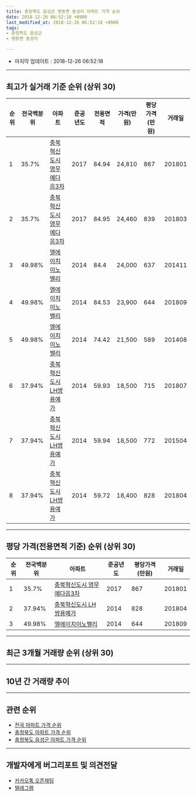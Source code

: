 ```yaml
---
title: 충청북도 음성군 맹동면 동성리 아파트 가격 순위
date: 2018-12-26 06:52:18 +0900
last_modified_at: 2018-12-26 06:52:18 +0900
tags:
- 충청북도 음성군
- 맹동면 동성리

---
```


* 마지막 업데이트 : 2018-12-26 06:52:18

---

## 최고가 실거래 기준 순위 (상위 30)


|순위|전국백분위|아파트|준공년도|전용면적|가격(만원)|평당가격(만원)|거래일|
|---|---|---|---|---|---|---|---|
|1|35.7%|[충북혁신도시 영무예다음3차](https://search.naver.com/search.naver?query=%EC%B6%A9%EC%B2%AD%EB%B6%81%EB%8F%84+%EC%9D%8C%EC%84%B1%EA%B5%B0+%EB%A7%B9%EB%8F%99%EB%A9%B4+%EB%8F%99%EC%84%B1%EB%A6%AC+%EC%B6%A9%EB%B6%81%ED%98%81%EC%8B%A0%EB%8F%84%EC%8B%9C+%EC%98%81%EB%AC%B4%EC%98%88%EB%8B%A4%EC%9D%8C3%EC%B0%A8)|2017|84.94|24,810|867|201801|
|2|35.7%|[충북혁신도시 영무예다음3차](https://search.naver.com/search.naver?query=%EC%B6%A9%EC%B2%AD%EB%B6%81%EB%8F%84+%EC%9D%8C%EC%84%B1%EA%B5%B0+%EB%A7%B9%EB%8F%99%EB%A9%B4+%EB%8F%99%EC%84%B1%EB%A6%AC+%EC%B6%A9%EB%B6%81%ED%98%81%EC%8B%A0%EB%8F%84%EC%8B%9C+%EC%98%81%EB%AC%B4%EC%98%88%EB%8B%A4%EC%9D%8C3%EC%B0%A8)|2017|84.95|24,460|839|201803|
|3|49.98%|[엘에이치이노밸리](https://search.naver.com/search.naver?query=%EC%B6%A9%EC%B2%AD%EB%B6%81%EB%8F%84+%EC%9D%8C%EC%84%B1%EA%B5%B0+%EB%A7%B9%EB%8F%99%EB%A9%B4+%EB%8F%99%EC%84%B1%EB%A6%AC+%EC%97%98%EC%97%90%EC%9D%B4%EC%B9%98%EC%9D%B4%EB%85%B8%EB%B0%B8%EB%A6%AC)|2014|84.4|24,000|637|201411|
|4|49.98%|[엘에이치이노밸리](https://search.naver.com/search.naver?query=%EC%B6%A9%EC%B2%AD%EB%B6%81%EB%8F%84+%EC%9D%8C%EC%84%B1%EA%B5%B0+%EB%A7%B9%EB%8F%99%EB%A9%B4+%EB%8F%99%EC%84%B1%EB%A6%AC+%EC%97%98%EC%97%90%EC%9D%B4%EC%B9%98%EC%9D%B4%EB%85%B8%EB%B0%B8%EB%A6%AC)|2014|84.53|23,900|644|201809|
|5|49.98%|[엘에이치이노밸리](https://search.naver.com/search.naver?query=%EC%B6%A9%EC%B2%AD%EB%B6%81%EB%8F%84+%EC%9D%8C%EC%84%B1%EA%B5%B0+%EB%A7%B9%EB%8F%99%EB%A9%B4+%EB%8F%99%EC%84%B1%EB%A6%AC+%EC%97%98%EC%97%90%EC%9D%B4%EC%B9%98%EC%9D%B4%EB%85%B8%EB%B0%B8%EB%A6%AC)|2014|74.42|21,500|589|201408|
|6|37.94%|[충북혁신도시 LH쌍용예가](https://search.naver.com/search.naver?query=%EC%B6%A9%EC%B2%AD%EB%B6%81%EB%8F%84+%EC%9D%8C%EC%84%B1%EA%B5%B0+%EB%A7%B9%EB%8F%99%EB%A9%B4+%EB%8F%99%EC%84%B1%EB%A6%AC+%EC%B6%A9%EB%B6%81%ED%98%81%EC%8B%A0%EB%8F%84%EC%8B%9C+LH%EC%8C%8D%EC%9A%A9%EC%98%88%EA%B0%80)|2014|59.93|18,500|715|201807|
|7|37.94%|[충북혁신도시 LH쌍용예가](https://search.naver.com/search.naver?query=%EC%B6%A9%EC%B2%AD%EB%B6%81%EB%8F%84+%EC%9D%8C%EC%84%B1%EA%B5%B0+%EB%A7%B9%EB%8F%99%EB%A9%B4+%EB%8F%99%EC%84%B1%EB%A6%AC+%EC%B6%A9%EB%B6%81%ED%98%81%EC%8B%A0%EB%8F%84%EC%8B%9C+LH%EC%8C%8D%EC%9A%A9%EC%98%88%EA%B0%80)|2014|59.94|18,500|772|201504|
|8|37.94%|[충북혁신도시 LH쌍용예가](https://search.naver.com/search.naver?query=%EC%B6%A9%EC%B2%AD%EB%B6%81%EB%8F%84+%EC%9D%8C%EC%84%B1%EA%B5%B0+%EB%A7%B9%EB%8F%99%EB%A9%B4+%EB%8F%99%EC%84%B1%EB%A6%AC+%EC%B6%A9%EB%B6%81%ED%98%81%EC%8B%A0%EB%8F%84%EC%8B%9C+LH%EC%8C%8D%EC%9A%A9%EC%98%88%EA%B0%80)|2014|59.72|18,400|828|201804|


---

## 평당 가격(전용면적 기준) 순위 (상위 30)


|순위|전국백분위|아파트|준공년도|평당가격(만원)|거래일|
|---|---|---|---|---|---|
|1|35.7%|[충북혁신도시 영무예다음3차](https://search.naver.com/search.naver?query=%EC%B6%A9%EC%B2%AD%EB%B6%81%EB%8F%84+%EC%9D%8C%EC%84%B1%EA%B5%B0+%EB%A7%B9%EB%8F%99%EB%A9%B4+%EB%8F%99%EC%84%B1%EB%A6%AC+%EC%B6%A9%EB%B6%81%ED%98%81%EC%8B%A0%EB%8F%84%EC%8B%9C+%EC%98%81%EB%AC%B4%EC%98%88%EB%8B%A4%EC%9D%8C3%EC%B0%A8)|2017|867|201801|
|2|37.94%|[충북혁신도시 LH쌍용예가](https://search.naver.com/search.naver?query=%EC%B6%A9%EC%B2%AD%EB%B6%81%EB%8F%84+%EC%9D%8C%EC%84%B1%EA%B5%B0+%EB%A7%B9%EB%8F%99%EB%A9%B4+%EB%8F%99%EC%84%B1%EB%A6%AC+%EC%B6%A9%EB%B6%81%ED%98%81%EC%8B%A0%EB%8F%84%EC%8B%9C+LH%EC%8C%8D%EC%9A%A9%EC%98%88%EA%B0%80)|2014|828|201804|
|3|49.98%|[엘에이치이노밸리](https://search.naver.com/search.naver?query=%EC%B6%A9%EC%B2%AD%EB%B6%81%EB%8F%84+%EC%9D%8C%EC%84%B1%EA%B5%B0+%EB%A7%B9%EB%8F%99%EB%A9%B4+%EB%8F%99%EC%84%B1%EB%A6%AC+%EC%97%98%EC%97%90%EC%9D%B4%EC%B9%98%EC%9D%B4%EB%85%B8%EB%B0%B8%EB%A6%AC)|2014|644|201809|


---

## 최근 3개월 거래량 순위 (상위 30)


<div style="width:100%;">
    <canvas id="deal_count_ranking" height="250"></canvas>
</div>


<script>
new Chart(document.getElementById("deal_count_ranking"), {
    type: 'horizontalBar',
    data: {
        labels: ['충북혁신도시 LH쌍용예가', '엘에이치이노밸리'],
        datasets: [{
            label: '실거래 수',
            data: [11, 8],
            borderColor: "rgba(255, 0, 128, 1)",
            backgroundColor: "rgba(255, 0, 128, 0.5)",
            fill: false,
        }]
    },
    options: {
        responsive: true,
        title: {
            display: true,
            text: '최근 3개월 거래량 순위'
        },
        tooltips: {
            mode: 'index',
            intersect: false,
            callbacks: {
                title: function(tooltipItems, data) {
                    return "실거래 수:";
                },
                label: function(tooltipItem, data) {
                    return data.labels[tooltipItem.index] + ": " + tooltipItem.xLabel;
                }
            }
        },
        hover: {
            mode: 'nearest',
            intersect: true
        },
        scales: {
            xAxes: [{
                display: true,
                scaleLabel: {
                    display: true,
                    labelString: '실거래 수'
                },
                ticks: {
                    suggestedMin: 0,
                }
            }],
            yAxes: [{
                display: true,
                ticks: {
                    autoSkip: false,
                    callback: function(value, index, values) {
                        if (value.length > 15)
                            return value.substr(0, 13) + "...";
                        else
                            return value;
                    }
                },
                scaleLabel: {
                    display: false,
                }
            }]
        }
    }
});

</script>


---

## 10년 간 거래량 추이


<div style="width:100%;">
    <canvas id="deal_progress" height="250"></canvas>
</div>

<script>
new Chart(document.getElementById("deal_progress"), {
    type: 'line',
    data: {
        labels: ['200812','200901','200902','200903','200904','200905','200906','200907','200908','200909','200910','200911','200912','201001','201002','201003','201004','201005','201006','201007','201008','201009','201010','201011','201012','201101','201102','201103','201104','201105','201106','201107','201108','201109','201110','201111','201112','201201','201202','201203','201204','201205','201206','201207','201208','201209','201210','201211','201212','201301','201302','201303','201304','201305','201306','201307','201308','201309','201310','201311','201312','201401','201402','201403','201404','201405','201406','201407','201408','201409','201410','201411','201412','201501','201502','201503','201504','201505','201506','201507','201508','201509','201510','201511','201512','201601','201602','201603','201604','201605','201606','201607','201608','201609','201610','201611','201612','201701','201702','201703','201704','201705','201706','201707','201708','201709','201710','201711','201712','201801','201802','201803','201804','201805','201806','201807','201808','201809','201810','201811','201812'],
        datasets: [{
            label: '실거래 수',
            pointRadius: 1,
            data: [0, 0, 0, 0, 0, 0, 0, 0, 0, 0, 0, 0, 0, 0, 0, 0, 0, 0, 0, 0, 0, 0, 0, 0, 0, 0, 0, 0, 0, 0, 0, 0, 0, 0, 0, 0, 0, 0, 0, 0, 0, 0, 0, 0, 0, 0, 0, 0, 0, 0, 0, 0, 0, 0, 0, 0, 0, 0, 0, 0, 0, 0, 0, 0, 0, 0, 1, 0, 2, 1, 2, 2, 2, 4, 6, 4, 2, 5, 7, 7, 3, 3, 7, 6, 3, 6, 6, 11, 14, 12, 19, 16, 12, 7, 13, 9, 7, 3, 10, 8, 9, 13, 10, 19, 13, 9, 19, 15, 11, 14, 11, 15, 20, 9, 10, 12, 13, 12, 7, 8, 4],
            borderColor: "rgba(255, 201, 14, 1)",
            backgroundColor: "rgba(255, 201, 14, 0.5)",
            fill: true,
        }]
    },
    options: {
        responsive: true,
        title: {
            display: true,
            text: '10년간 거래량 추이'
        },
        tooltips: {
            mode: 'index',
            intersect: false,
        },
        hover: {
            mode: 'nearest',
            intersect: true
        },
        scales: {
            xAxes: [{
                display: true,
                scaleLabel: {
                    display: true,
                    labelString: '년/월'
                }
            }],
            yAxes: [{
                display: true,
                ticks: {
                    suggestedMin: 0,
                },
                scaleLabel: {
                    display: true,
                    labelString: '실거래 수'
                }
            }]
        }
    }
});

</script>


---

## 관련 순위

- [전국 아파트 가격 순위](https://inasie.github.io/apt-ranking/전국)
- [충청북도 아파트 가격 순위](https://inasie.github.io/apt-ranking/충청북도)
- [충청북도 음성군 아파트 가격 순위](https://inasie.github.io/apt-ranking/충청북도-음성군)


---

## 개발자에게 버그리포트 및 의견전달

- [카카오톡 오픈채팅](https://open.kakao.com/o/gLJUAP4)
- [텔레그램](https://t.me/inasie)

